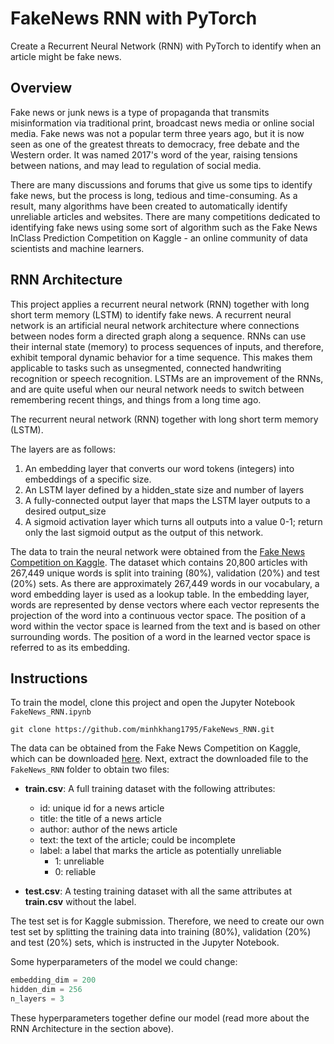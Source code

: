 # FakeNews RNN with PyTorch
Create a Recurrent Neural Network (RNN) with PyTorch to identify when an article might be fake news.


## Overview
Fake news or junk news is a type of propaganda that transmits misinformation via traditional print, broadcast news media or online social media. Fake news was not a popular term three years ago, but it is now seen as one of the greatest threats to democracy, free debate and the Western order. It was named 2017's word of the year, raising tensions between nations, and may lead to regulation of social media.

There are many discussions and forums that give us some tips to identify fake news, but the process is long, tedious and time-consuming. As a result, many algorithms have been created to automatically identify unreliable articles and websites. There are many competitions dedicated to identifying fake news using some sort of algorithm such as the Fake News InClass Prediction Competition on Kaggle - an online community of data scientists and machine learners.

## RNN Architecture
This project applies a recurrent neural network (RNN) together with long short term memory (LSTM) to identify fake news. A recurrent neural network is an artificial neural network architecture where connections between nodes form a directed graph along a sequence. RNNs can use their internal state (memory) to process sequences of inputs, and therefore, exhibit temporal dynamic behavior for a time sequence. This makes them applicable to tasks such as unsegmented, connected handwriting recognition or speech recognition. LSTMs are an improvement of the RNNs, and are quite useful when our neural network needs to switch between remembering recent things, and things from a long time ago.

The recurrent neural network (RNN) together with long short term memory (LSTM).


The layers are as follows:

1. An embedding layer that converts our word tokens (integers) into embeddings of a specific size.
2. An LSTM layer defined by a hidden_state size and number of layers
3. A fully-connected output layer that maps the LSTM layer outputs to a desired output_size
4. A sigmoid activation layer which turns all outputs into a value 0-1; return only the last sigmoid output as the output of this network.

The data to train the neural network were obtained from the [Fake News Competition on Kaggle](https://www.kaggle.com/c/fake-news). The dataset which contains 20,800 articles with 267,449 unique words is split into training (80%), validation (20%) and test (20%) sets. As there are approximately 267,449 words in our vocabulary, a word embedding layer is used as a lookup table. In the embedding layer, words are represented by dense vectors where each vector represents the projection of the word into a continuous vector space. The position of a word within the vector space is learned from the text and is based on other surrounding words. The position of a word in the learned vector space is referred to as its embedding.

## Instructions
To train the model, clone this project and open the Jupyter Notebook `FakeNews_RNN.ipynb`
```
git clone https://github.com/minhkhang1795/FakeNews_RNN.git
```

The data can be obtained from the Fake News Competition on Kaggle, which can be downloaded [here](https://www.kaggle.com/c/8317/download-all). Next, extract the downloaded file to the `FakeNews_RNN` folder to obtain two files: 
- **train.csv**: A full training dataset with the following attributes:
  - id: unique id for a news article
  - title: the title of a news article
  - author: author of the news article
  - text: the text of the article; could be incomplete
  - label: a label that marks the article as potentially unreliable
    - 1: unreliable
    - 0: reliable
  
- **test.csv**: A testing training dataset with all the same attributes at **train.csv** without the label.

The test set is for Kaggle submission. Therefore, we need to create our own test set by splitting the training data into training (80%), validation (20%) and test (20%) sets, which is instructed in the Jupyter Notebook.

Some hyperparameters of the model we could change:
```python
embedding_dim = 200
hidden_dim = 256
n_layers = 3
```
These hyperparameters together define our model (read more about the RNN Architecture in the section above).

